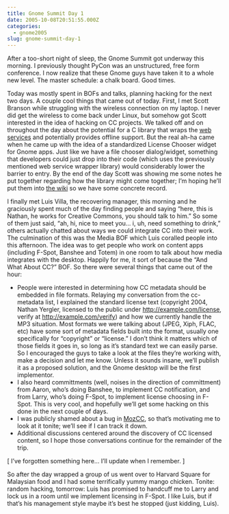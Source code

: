 ```yaml
---
title: Gnome Summit Day 1
date: 2005-10-08T20:51:55.000Z
categories:
  - gnome2005
slug: gnome-summit-day-1
---
```

After a too-short night of sleep, the Gnome Summit got underway this morning. I previously thought PyCon was an unstructured, free form conference. I now realize that these Gnome guys have taken it to a whole new level. The master schedule: a chalk board. Good times.

Today was mostly spent in BOFs and talks, planning hacking for the next two days. A couple cool things that came out of today. First, I met Scott Branson while struggling with the wireless connection on my laptop. I never did get the wireless to come back under Linux, but somehow got Scott interested in the idea of hacking on <span class="caps">CC</span> projects. We talked off and on throughout the day about the potential for a C library that wraps the [web services][1]  and potentially provides offline support. But the real ah-ha came when he came up with the idea of a standardized License Chooser widget for Gnome apps. Just like we have a file chooser dialog/widget, something that developers could just drop into their code (which uses the previously mentioned web service wrapper library) would considerably lower the barrier to entry. By the end of the day Scott was showing me some notes he put together regarding how the library might come together; I’m hoping he’ll put them into [the wiki][2]  so we have some concrete record.

I finally met Luis Villa, the recovering manager, this morning and he graciously spent much of the day finding people and saying “here, this is Nathan, he works for Creative Commons, you should talk to him.” So some of them just said, “ah, hi, nice to meet you… i, uh, need something to drink,” others actually chatted about ways we could integrate <span class="caps">CC</span> into their work. The culmination of this was the Media <span class="caps">BOF</span> which Luis coralled people into this afternoon. The idea was to get people who work on content apps (including F-Spot, Banshee and Totem) in one room to talk about how media integrates with the desktop. Happily for me, it sort of because the “And What About <span class="caps">CC</span>?” <span class="caps">BOF</span>. So there were several things that came out of the hour:

<ul class="simple">
  <li>
    People were interested in determining how <span class="caps">CC</span> metadata should be embedded in file formats. Relaying my conversation from the cc-metadata list, I explained the standard license text (copyright 2004, Nathan Yergler, licensed to the public under <a class="reference external" href="http://example.com/license">http://example.com/license</a>, verify at <a class="reference external" href="http://example.com/verify">http://example.com/verify</a>) and how we currently handle the <span class="caps">MP3</span> situation. Most formats we were talking about (<span class="caps">JPEG</span>, Xiph, <span class="caps">FLAC</span>, etc) have some sort of metadata fields built into the format, usually one specifically for “copyright” or “license.” I don’t think it matters which of those fields it goes in, so long as it’s standard text we can easily parse. So I encouraged the guys to take a look at the files they’re working with, make a decision and let me know. Unless it sounds insane, we’ll publish it as a proposed solution, and the Gnome desktop will be the first implementor.
  </li>
  <li>
    I also heard committments (well, noises in the direction of committment) from Aaron, who’s doing Banshee, to implement <span class="caps">CC</span> notification, and from Larry, who’s doing F-Spot, to implement license choosing in F-Spot. This is very cool, and hopefully we’ll get some hacking on this done in the next couple of days.
  </li>
  <li>
    I was publicly shamed about a bug in <a class="reference external" href="http://yergler.net/projects/mozcc">MozCC</a>, so that’s motivating me to look at it tonite; we’ll see if I can track it down.
  </li>
  <li>
    Additional discussions centered around the discovery of <span class="caps">CC</span> licensed content, so I hope those conversations continue for the remainder of the trip.
  </li>
</ul>

[ I’ve forgotten something here… I’ll update when I remember. ]

So after the day wrapped a group of us went over to Harvard Square for Malaysian food and I had some terrifically yummy mango chicken. Tonite: random hacking, tomorrow: Luis has promised to handcuff me to Larry and lock us in a room until we implement licensing in F-Spot. I like Luis, but if that’s his management style maybe it’s best he stopped (just kidding, Luis).



 [1]: http://api.creativecommons.org
 [2]: http://developer.creativecommons.org
